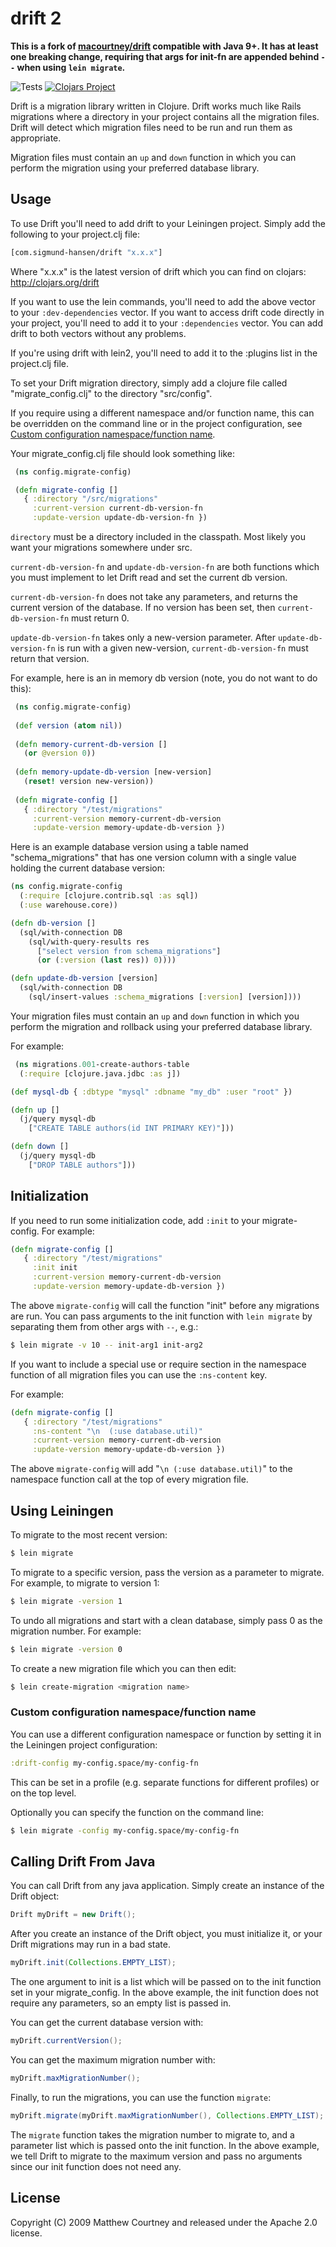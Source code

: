 # drift 2

**This is a fork of [macourtney/drift](https://github.com/macourtney/drift)
compatible with Java 9+. It has at least one breaking change,
requiring that args for init-fn are appended behind `--`
when using `lein migrate`.**

![Tests](https://github.com/Sardtok/drift/actions/workflows/run-tests.yml/badge.svg)
[![Clojars Project](https://img.shields.io/clojars/v/com.sigmund-hansen/drift.svg)](https://clojars.org/com.sigmund-hansen/drift)

Drift is a migration library written in Clojure. Drift works much like
Rails migrations where a directory in your project contains all the
migration files. Drift will detect which migration files need to be
run and run them as appropriate.

Migration files must contain an `up` and `down` function in which you can
perform the migration using your preferred database library.

## Usage

To use Drift you'll need to add drift to your Leiningen
project. Simply add the following to your project.clj file:

```clojure
[com.sigmund-hansen/drift "x.x.x"]
```

Where "x.x.x" is the latest version of drift which you can find on
clojars: http://clojars.org/drift

If you want to use the lein commands, you'll need to add the above
vector to your `:dev-dependencies` vector. If you want to access drift
code directly in your project, you'll need to add it to your
`:dependencies` vector. You can add drift to both vectors without any
problems.

If you're using drift with lein2, you'll need to add it to the :plugins list in the project.clj file.

To set your Drift migration directory, simply add a clojure file
called "migrate_config.clj" to the directory "src/config".

If you require using a different namespace and/or function name,
this can be overridden on the command line or in the project configuration,
see [Custom configuration namespace/function name](#custom-config-ns).

Your migrate_config.clj file should look something like:

```clojure
 (ns config.migrate-config)

 (defn migrate-config []
   { :directory "/src/migrations"
     :current-version current-db-version-fn
     :update-version update-db-version-fn })
```

`directory` must be a directory included in the classpath. Most likely you want your migrations somewhere under src.

`current-db-version-fn` and `update-db-version-fn` are both functions
which you must implement to let Drift read and set the current db
version.

`current-db-version-fn` does not take any parameters, and returns the
current version of the database. If no version has been set, then
`current-db-version-fn` must return 0.

`update-db-version-fn` takes only a new-version parameter. After
`update-db-version-fn` is run with a given new-version,
`current-db-version-fn` must return that version.

For example, here is an in memory db version (note, you do not want to
do this):

```clojure
 (ns config.migrate-config)
 
 (def version (atom nil))
 
 (defn memory-current-db-version []
   (or @version 0)) 
 
 (defn memory-update-db-version [new-version]
   (reset! version new-version))
 
 (defn migrate-config []
   { :directory "/test/migrations"
     :current-version memory-current-db-version
     :update-version memory-update-db-version })
```

Here is an example database version using a table named
"schema_migrations" that has one version column with a single value
holding the current database version:

```clojure
(ns config.migrate-config
  (:require [clojure.contrib.sql :as sql])
  (:use warehouse.core))

(defn db-version []
  (sql/with-connection DB
    (sql/with-query-results res 
      ["select version from schema_migrations"]
      (or (:version (last res)) 0))))

(defn update-db-version [version]
  (sql/with-connection DB
    (sql/insert-values :schema_migrations [:version] [version])))
```

Your migration files must contain an `up` and `down` function in which you
perform the migration and rollback using your preferred database library.

For example:

```clojure
 (ns migrations.001-create-authors-table
  (:require [clojure.java.jdbc :as j])

(def mysql-db { :dbtype "mysql" :dbname "my_db" :user "root" })

(defn up []
  (j/query mysql-db
    ["CREATE TABLE authors(id INT PRIMARY KEY)"]))

(defn down []
  (j/query mysql-db
    ["DROP TABLE authors"]))
```

## Initialization

If you need to run some initialization code, add `:init` to your
migrate-config. For example:

```clojure
(defn migrate-config []
   { :directory "/test/migrations"
     :init init
     :current-version memory-current-db-version
     :update-version memory-update-db-version })
```

The above `migrate-config` will call the function "init" before any
migrations are run. You can pass arguments to the init function with
`lein migrate` by separating them from other args with `--`, e.g.:

```bash
$ lein migrate -v 10 -- init-arg1 init-arg2
```

If you want to include a special use or require section in the
namespace function of all migration files you can use the `:ns-content`
key.

For example:

```clojure
(defn migrate-config []
   { :directory "/test/migrations"
     :ns-content "\n  (:use database.util)"
     :current-version memory-current-db-version
     :update-version memory-update-db-version })
```

The above `migrate-config` will add "`\n (:use database.util)`" to the
namespace function call at the top of every migration file.

## Using Leiningen

To migrate to the most recent version:

```bash
$ lein migrate
```

To migrate to a specific version, pass the version as a parameter to
migrate. For example, to migrate to version 1:

```bash
$ lein migrate -version 1
```

To undo all migrations and start with a clean database, simply pass 0
as the migration number. For example:

```bash
$ lein migrate -version 0
```

To create a new migration file which you can then edit:

```bash
$ lein create-migration <migration name>
```

<a name="custom-config-ns"></a>
### Custom configuration namespace/function name

You can use a different configuration namespace or function by setting it in the Leiningen project configuration:

```clojure
:drift-config my-config.space/my-config-fn
```

This can be set in a profile (e.g. separate functions for different profiles) or on the top level.

Optionally you can specify the function on the command line:

```bash
$ lein migrate -config my-config.space/my-config-fn
```

## Calling Drift From Java

You can call Drift from any java application. Simply create an instance of the Drift object:

```java
Drift myDrift = new Drift();
```

After you create an instance of the Drift object, you must initialize it, or your Drift migrations may run in a bad state.

```java
myDrift.init(Collections.EMPTY_LIST);
```

The one argument to init is a list which will be passed on to the init function set in your migrate_config. In the above example, the init function does not require any parameters, so an empty list is passed in.

You can get the current database version with:

```java
myDrift.currentVersion();
```

You can get the maximum migration number with:

```java
myDrift.maxMigrationNumber();
```

Finally, to run the migrations, you can use the function `migrate`:

```java
myDrift.migrate(myDrift.maxMigrationNumber(), Collections.EMPTY_LIST);
```

The `migrate` function takes the migration number to migrate to, and a parameter list which is passed onto the init function. In the above example, we tell Drift to migrate to the maximum version and pass no arguments since our init function does not need any.

## License

Copyright (C) 2009 Matthew Courtney and released under the Apache 2.0
license.
